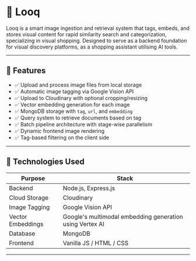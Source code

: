 # 🧠 Looq

Looq is a smart image ingestion and retrieval system that tags, embeds, and stores visual content for rapid similarity search and categorization, specializing in visual shopping. Designed to serve as a backend foundation for visual discovery platforms, as a shopping assistant utilising AI tools.

---

## 🚀 Features

- ✅ Upload and process image files from local storage
- ✅ Automatic image tagging via Google Vision API
- ✅ Upload to Cloudinary with optional cropping/resizing
- ✅ Vector embedding generation for each image
- ✅ MongoDB storage with `tag`, `url`, and `embedding`
- ✅ Query system to retrieve documents based on tag
- ✅ Batch pipeline architecture with stage-wise parallelism
- ✅ Dynamic frontend image rendering
- ✅ Tag-based filtering on the client side

---
## 🧠 Technologies Used

| Purpose | Stack |
|--------|-------|
| Backend | Node.js, Express.js |
| Cloud Storage | Cloudinary |
| Image Tagging | Google Vision API |
| Vector Embeddings | Google's multimodal embedding generation using Vertex AI |
| Database | MongoDB |
| Frontend | Vanilla JS / HTML / CSS |

---


